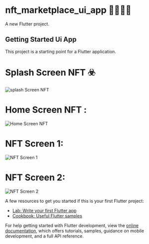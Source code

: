 # nft_marketplace_ui_app 🤯🔥🔥🔥

A new Flutter project.

## Getting Started Ui App

This project is a starting point for a Flutter application.

# Splash Screen NFT   ☣️
![splash Screen NFT](https://user-images.githubusercontent.com/91701678/230720322-a454a088-2744-438f-a56f-92f6a97c5f9a.png)

# Home Screen NFT :
![Home Screen NFT](https://user-images.githubusercontent.com/91701678/230720316-d77467c9-9b09-4c0b-b99e-51d376afdc2d.png)

# NFT Screen 1:
![NFT Screen 1 ](https://user-images.githubusercontent.com/91701678/230720312-129a89d3-396f-44bc-ba27-829ccc385172.png)

# NFT Screen 2:
![NFT Screen 2](https://user-images.githubusercontent.com/91701678/230720337-9c9e9259-5533-4933-9016-53c80b17022d.png)

A few resources to get you started if this is your first Flutter project:

- [Lab: Write your first Flutter app](https://docs.flutter.dev/get-started/codelab)
- [Cookbook: Useful Flutter samples](https://docs.flutter.dev/cookbook)

For help getting started with Flutter development, view the
[online documentation](https://docs.flutter.dev/), which offers tutorials,
samples, guidance on mobile development, and a full API reference.
